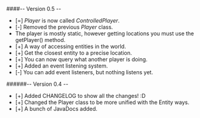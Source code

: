####-- Version 0.5 --
 - [=] <em>Player</em> is now called <em>ControlledPlayer</em>.
  - [-] Removed the previous <em>Player</em> class.
  - The player is mostly static, however getting locations you must use the getPlayer() method.
 - [+] A way of accessing entities in the world.
 - [+] Get the closest entity to a precise location.
 - [+] You can now query what another player is doing.
 - [+] Added an event listening system.
  - [-] You can add event listeners, but nothing listens yet.

######-- Version 0.4 --
 - [+] Added CHANGELOG to show all the changes! :D
 - [+] Changed the Player class to be more unified with the Entity ways.
 - [+] A bunch of JavaDocs added.
